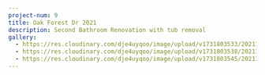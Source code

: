 ```yaml
---
project-num: 9
title: Oak Forest Dr 2021
description: Second Bathroom Renovation with tub removal
gallery:
  - https://res.cloudinary.com/dje4uyqoo/image/upload/v1731803533/20211119_155731_hbui79.jpg
  - https://res.cloudinary.com/dje4uyqoo/image/upload/v1731803538/20211119_155741_ua7r71.jpg
  - https://res.cloudinary.com/dje4uyqoo/image/upload/v1731803545/20211119_155804_odnyif.jpg
---
```

